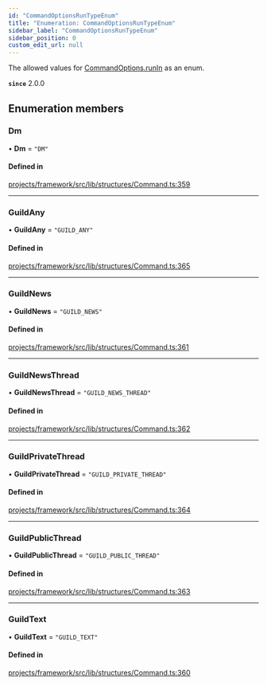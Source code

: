 ```yaml
---
id: "CommandOptionsRunTypeEnum"
title: "Enumeration: CommandOptionsRunTypeEnum"
sidebar_label: "CommandOptionsRunTypeEnum"
sidebar_position: 0
custom_edit_url: null
---
```


The allowed values for [CommandOptions.runIn](../interfaces/CommandOptions#runin) as an enum.

**`since`** 2.0.0

## Enumeration members

### Dm

• **Dm** = `"DM"`

#### Defined in

[projects/framework/src/lib/structures/Command.ts:359](https://github.com/sapphiredev/framework/blob/5a4898f6/src/lib/structures/Command.ts#L359)

___

### GuildAny

• **GuildAny** = `"GUILD_ANY"`

#### Defined in

[projects/framework/src/lib/structures/Command.ts:365](https://github.com/sapphiredev/framework/blob/5a4898f6/src/lib/structures/Command.ts#L365)

___

### GuildNews

• **GuildNews** = `"GUILD_NEWS"`

#### Defined in

[projects/framework/src/lib/structures/Command.ts:361](https://github.com/sapphiredev/framework/blob/5a4898f6/src/lib/structures/Command.ts#L361)

___

### GuildNewsThread

• **GuildNewsThread** = `"GUILD_NEWS_THREAD"`

#### Defined in

[projects/framework/src/lib/structures/Command.ts:362](https://github.com/sapphiredev/framework/blob/5a4898f6/src/lib/structures/Command.ts#L362)

___

### GuildPrivateThread

• **GuildPrivateThread** = `"GUILD_PRIVATE_THREAD"`

#### Defined in

[projects/framework/src/lib/structures/Command.ts:364](https://github.com/sapphiredev/framework/blob/5a4898f6/src/lib/structures/Command.ts#L364)

___

### GuildPublicThread

• **GuildPublicThread** = `"GUILD_PUBLIC_THREAD"`

#### Defined in

[projects/framework/src/lib/structures/Command.ts:363](https://github.com/sapphiredev/framework/blob/5a4898f6/src/lib/structures/Command.ts#L363)

___

### GuildText

• **GuildText** = `"GUILD_TEXT"`

#### Defined in

[projects/framework/src/lib/structures/Command.ts:360](https://github.com/sapphiredev/framework/blob/5a4898f6/src/lib/structures/Command.ts#L360)
